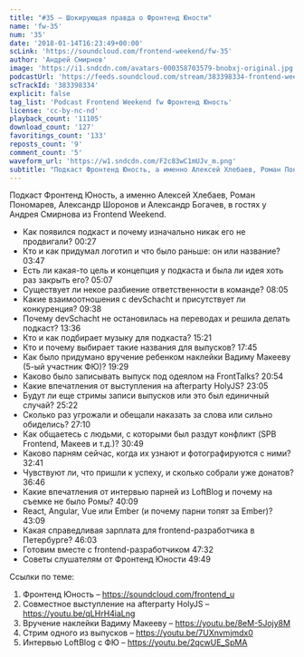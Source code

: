 ```yaml
---
title: "#35 – Шокирующая правда о Фронтенд Юности"
name: 'fw-35'
num: '35'
date: '2018-01-14T16:23:49+00:00'
scLink: 'https://soundcloud.com/frontend-weekend/fw-35'
author: 'Андрей Смирнов'
image: 'https://i1.sndcdn.com/avatars-000358703579-bnobxj-original.jpg'
podcastUrl: 'https://feeds.soundcloud.com/stream/383398334-frontend-weekend-fw-35.m4a'
scTrackId: '383398334'
explicit: false
tag_list: 'Podcast Frontend Weekend fw Фронтенд Юность'
license: 'cc-by-nc-nd'
playback_count: '11105'
download_count: '127'
favoritings_count: '133'
reposts_count: '9'
comment_count: '5'
waveform_url: 'https://w1.sndcdn.com/F2c83wC1mUJv_m.png'
subtitle: "Подкаст Фронтенд Юность, а именно Алексей Хлебаев, Роман Пономарев, Александр Шоронов и Александр Богачев, в гостях у Андрея Смирнова из Frontend Weekend. "
---
```

Подкаст Фронтенд Юность, а именно Алексей Хлебаев, Роман Пономарев, Александр Шоронов и Александр Богачев, в гостях у Андрея Смирнова из Frontend Weekend. 

- Как появился подкаст и почему изначально никак его не продвигали? <timecode sec="27">00:27</timecode>
- Кто и как придумал логотип и что было раньше: он или название? <timecode sec="227">03:47</timecode>
- Есть ли какая-то цель и концепция у подкаста и была ли идея хоть раз закрыть его? <timecode sec="307">05:07</timecode>
- Существует ли некое разбиение ответственности в команде? <timecode sec="485">08:05</timecode>
- Какие взаимоотношения с devSchacht и присутствует ли конкуренция? <timecode sec="578">09:38</timecode>
- Почему devSchacht не остановилась на переводах и решила делать подкаст? <timecode sec="816">13:36</timecode>
- Кто и как подбирает музыку для подкаста? <timecode sec="921">15:21</timecode>
- Кто и почему выбирает такие названия для выпусков? <timecode sec="1065">17:45</timecode>
- Как было придумано вручение ребенком наклейки Вадиму Макееву (5-ый участник ФЮ)? <timecode sec="1169">19:29</timecode>
- Каково было записывать выпуск под одеялом на FrontTalks? <timecode sec="1254">20:54</timecode>
- Какие впечатления от выступления на afterparty HolyJS? <timecode sec="1385">23:05</timecode>
- Будут ли еще стримы записи выпусков или это был единичный случай? <timecode sec="1522">25:22</timecode>
- Сколько раз угрожали и обещали наказать за слова или сильно обиделись? <timecode sec="1630">27:10</timecode>
- Как общаетесь с людьми, с которыми был раздут конфликт (SPB Frontend, Макеев и т.д.)? <timecode sec="1849">30:49</timecode>
- Каково парням сейчас, когда их узнают и фотографируются с ними? <timecode sec="1961">32:41</timecode>
- Чувствуют ли, что пришли к успеху, и сколько собрали уже донатов? <timecode sec="2206">36:46</timecode>
- Какие впечатления от интервью парней из LoftBlog и почему на съемке не было Ромы? <timecode sec="2409">40:09</timecode>
- React, Angular, Vue или Ember (и почему парни топят за Ember)? <timecode sec="2589">43:09</timecode>
- Какая справедливая зарплата для frontend-разработчика в Петербурге? <timecode sec="2763">46:03</timecode>
- Готовим вместе с frontend-разработчиком <timecode sec="2852">47:32</timecode>
- Советы слушателям от Фронтенд Юности <timecode sec="2989">49:49</timecode>

Ссылки по теме:
1) Фронтенд Юность – https://soundcloud.com/frontend_u
2) Совместное выступление на afterparty HolyJS – https://youtu.be/qLHrH4iaLng
3) Вручение наклейки Вадиму Макееву – https://youtu.be/8eM-5Jojy8M
4) Стрим одного из выпусков – https://youtu.be/7UXnvmjmdx0
5) Интервью LoftBlog c ФЮ – https://youtu.be/2qcwUE_SpMA